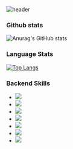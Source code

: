 ![header](https://capsule-render.vercel.app/api?type=Waving&color=gradient&customColorList=10,60,255,200,150&width=100%&height=280&section=header&text=hoyoung's%20GitHub%20Profile&fontSize=55&fontAlignY=40)

<!--
**matHoYoung/matHoYoung** is a ✨ _special_ ✨ repository because its `README.md` (this file) appears on your GitHub profile.

Here are some ideas to get you started:

- 🔭 I’m currently working on ...
- 🌱 I’m currently learning ...
- 👯 I’m looking to collaborate on ...
- 🤔 I’m looking for help with ...
- 💬 Ask me about ...
- 📫 How to reach me: ...
- 😄 Pronouns: ...
- ⚡ Fun fact: ...
-->

### Github stats ###
![Anurag's GitHub stats](https://github-readme-stats.vercel.app/api?username=matHoYoung&show_icons=true&theme=radical)

### Language Stats ###
[![Top Langs](https://github-readme-stats.vercel.app/api/top-langs/?username=matHoYoung&layout=compact)](https://github.com/matHoYoung/github-readme-stats)


### Backend Skills
- <img src="https://img.shields.io/badge/Spring-6DB33F?style=flat-square&logo=spring&logoColor=white"/>
- <img src="https://img.shields.io/badge/Spring Boot-6DB33F?style=flat-square&logo=Spring Boot&logoColor=white"/>
- <img src="https://img.shields.io/badge/MySQL-4479A1?style=flat-square&logo=MySQL&logoColor=white"/>
- <img src="https://img.shields.io/badge/Gradle-02303A?style=flat-square&logo=Gradle&logoColor=white"/>
- <img src="https://img.shields.io/badge/Amazon AWS-FF9900?style=flat-square&logo=Amazon AWS&logoColor=white"/>
- <img src="https://img.shields.io/badge/Spring Security-6DB33F?style=flat-square&logo=Spring Security&logoColor=white"/>
- <img src="https://img.shields.io/badge/Amazon S3-569A31?style=flat-square&logo=Amazon S3&logoColor=white"/>
